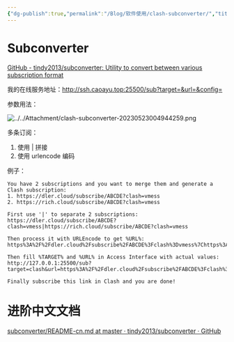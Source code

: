 ```yaml
---
{"dg-publish":true,"permalink":"/Blog/软件使用/clash-subconverter/","title":"Clash订阅转换","noteIcon":"1"}
---
```



# Subconverter

[GitHub - tindy2013/subconverter: Utility to convert between various subscription format](https://github.com/tindy2013/subconverter)

我的在线服务地址：http://ssh.caoayu.top:25500/sub?target=&url=&config=

参数用法：

![../../Attachment/clash-subconverter-20230523004944259.png](/img/user/Attachment/clash-subconverter-20230523004944259.png)

多条订阅：
1. 使用 | 拼接
2. 使用 urlencode 编码

例子：

```
You have 2 subscriptions and you want to merge them and generate a Clash subscription:
1. https://dler.cloud/subscribe/ABCDE?clash=vmess
2. https://rich.cloud/subscribe/ABCDE?clash=vmess

First use '|' to separate 2 subscriptions:
https://dler.cloud/subscribe/ABCDE?clash=vmess|https://rich.cloud/subscribe/ABCDE?clash=vmess

Then process it with URLEncode to get %URL%:
https%3A%2F%2Fdler.cloud%2Fsubscribe%2FABCDE%3Fclash%3Dvmess%7Chttps%3A%2F%2Frich.cloud%2Fsubscribe%2FABCDE%3Fclash%3Dvmess

Then fill %TARGET% and %URL% in Access Interface with actual values:
http://127.0.0.1:25500/sub?target=clash&url=https%3A%2F%2Fdler.cloud%2Fsubscribe%2FABCDE%3Fclash%3Dvmess%7Chttps%3A%2F%2Frich.cloud%2Fsubscribe%2FABCDE%3Fclash%3Dvmess

Finally subscribe this link in Clash and you are done!
```

# 进阶中文文档

[subconverter/README-cn.md at master · tindy2013/subconverter · GitHub](https://github.com/tindy2013/subconverter/blob/master/README-cn.md#%E8%BF%9B%E9%98%B6%E7%94%A8%E6%B3%95)


